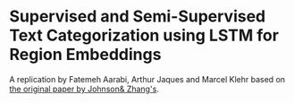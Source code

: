 # Supervised and Semi-Supervised Text Categorization using LSTM for Region Embeddings
A replication by Fatemeh Aarabi, Arthur Jaques and Marcel Klehr based on [the original paper by Johnson& Zhang's](https://arxiv.org/abs/1602.02373v2).
